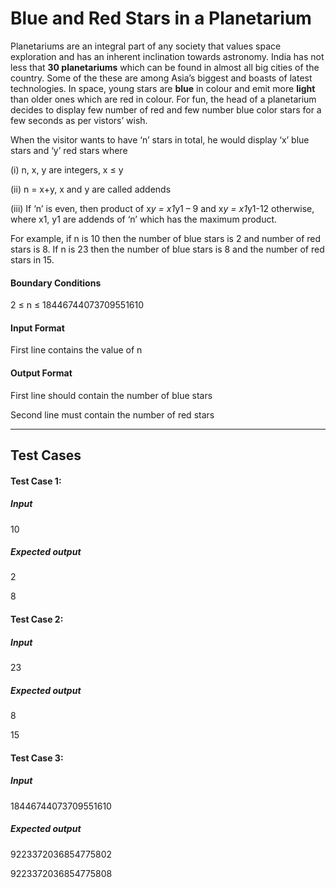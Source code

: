 # Blue and Red Stars in a Planetarium

Planetariums are an integral part of any society that values space exploration
and has an inherent inclination towards astronomy. India has not less that **30 planetariums** which can be found in almost all big cities of the country. Some
of the these are among Asia’s biggest and boasts of latest technologies. In
space, young stars are **blue** in colour and emit more **light** than older ones
which are red in colour. For fun, the head of a planetarium decides to display
few number of red and few number blue color stars for a few seconds as per
vistors’ wish.

When the visitor wants to have ‘n’ stars in total, he would display ‘x’ blue stars
and ‘y’ red stars where

(i) n, x, y are integers, x ≤ y

(ii) n = x+y, x and y are called addends

(iii) If ‘n’ is even, then product of x*y = x1*y1 – 9 and x*y = x1*y1-12 otherwise,
where x1, y1 are addends of ‘n’ which has the maximum product.

For example, if n is 10 then the number of blue stars is 2 and number of red
stars is 8. If n is 23 then the number of blue stars is 8 and the number of red
stars in 15.

#### Boundary Conditions

2 ≤ n ≤ 18446744073709551610

#### Input Format

First line contains the value of n

#### Output Format

First line should contain the number of blue stars

Second line must contain the number of red stars

---

## Test Cases

#### Test Case 1:

##### Input

10

##### Expected output

2

8

#### Test Case 2:

##### Input

23

##### Expected output

8

15

#### Test Case 3:

##### Input

18446744073709551610

##### Expected output

9223372036854775802

9223372036854775808